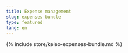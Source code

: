 ```yaml
---
title: Expense management
slug: expenses-bundle
type: featured
lang: en
---
```


{% include store/keleo-expenses-bundle.md %}
